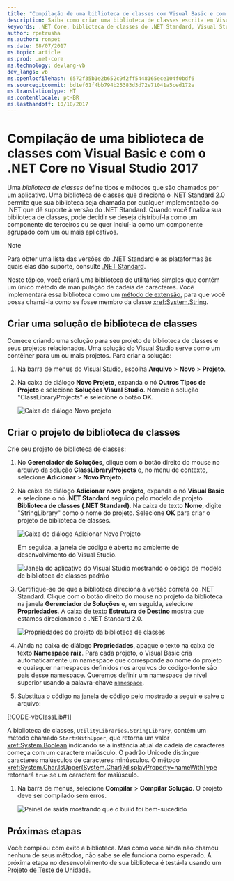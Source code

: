 ```yaml
---
title: "Compilação de uma biblioteca de classes com Visual Basic e com o .NET Core no Visual Studio 2017"
description: Saiba como criar uma biblioteca de classes escrita em Visual Basic usando o Visual Studio 2017
keywords: .NET Core, biblioteca de classes do .NET Standard, Visual Studio 2017, Visual Basic
author: rpetrusha
ms.author: ronpet
ms.date: 08/07/2017
ms.topic: article
ms.prod: .net-core
ms.technology: devlang-vb
dev_langs: vb
ms.openlocfilehash: 6572f35b1e2b652c9f2ff5448165ece104f0bdf6
ms.sourcegitcommit: bd1ef61f4bb794b25383d3d72e71041a5ced172e
ms.translationtype: HT
ms.contentlocale: pt-BR
ms.lasthandoff: 10/18/2017
---
```

# <a name="building-a-class-library-with-visual-basic-and-net-core-in-visual-studio-2017"></a>Compilação de uma biblioteca de classes com Visual Basic e com o .NET Core no Visual Studio 2017

Uma *biblioteca de classes* define tipos e métodos que são chamados por um aplicativo. Uma biblioteca de classes que direciona o .NET Standard 2.0 permite que sua biblioteca seja chamada por qualquer implementação do .NET que dê suporte à versão do .NET Standard. Quando você finaliza sua biblioteca de classes, pode decidir se deseja distribuí-la como um componente de terceiros ou se quer incluí-la como um componente agrupado com um ou mais aplicativos.

> [!NOTE]
> Para obter uma lista das versões do .NET Standard e as plataformas às quais elas dão suporte, consulte [.NET Standard](../../standard/net-standard.md).

Neste tópico, você criará uma biblioteca de utilitários simples que contém um único método de manipulação de cadeia de caracteres. Você implementará essa biblioteca como um [método de extensão](../../visual-basic/programming-guide/language-features/procedures/extension-methods.md), para que você possa chamá-la como se fosse membro da classe <xref:System.String>.

## <a name="creating-a-class-library-solution"></a>Criar uma solução de biblioteca de classes

Comece criando uma solução para seu projeto de biblioteca de classes e seus projetos relacionados. Uma solução do Visual Studio serve como um contêiner para um ou mais projetos. Para criar a solução:

1. Na barra de menus do Visual Studio, escolha **Arquivo** > **Novo** > **Projeto**.

1. Na caixa de diálogo **Novo Projeto**, expanda o nó **Outros Tipos de Projeto** e selecione **Soluções Visual Studio**. Nomeie a solução "ClassLibraryProjects" e selecione o botão **OK**.

   ![Caixa de diálogo Novo projeto](./media/library-with-visual-studio/newproject.png)

## <a name="creating-the-class-library-project"></a>Criar o projeto de biblioteca de classes

Crie seu projeto de biblioteca de classes:

1. No **Gerenciador de Soluções**, clique com o botão direito do mouse no arquivo da solução **ClassLibraryProjects** e, no menu de contexto, selecione **Adicionar** > **Novo Projeto**.

1. Na caixa de diálogo **Adicionar novo projeto**, expanda o nó **Visual Basic** e selecione o nó **.NET Standard** seguido pelo modelo de projeto **Biblioteca de classes (.NET Standard)**. Na caixa de texto **Nome**, digite "StringLibrary" como o nome do projeto. Selecione **OK** para criar o projeto de biblioteca de classes.

   ![Caixa de diálogo Adicionar Novo Projeto](./media/vb-library-with-visual-studio/libproject.png)

   Em seguida, a janela de código é aberta no ambiente de desenvolvimento do Visual Studio. 
 
   ![Janela do aplicativo do Visual Studio mostrando o código de modelo de biblioteca de classes padrão](./media/vb-library-with-visual-studio/stringlibrary.png)

1. Certifique-se de que a biblioteca direciona a versão correta do .NET Standard. Clique com o botão direito do mouse no projeto da biblioteca na janela **Gerenciador de Soluções** e, em seguida, selecione **Propriedades**. A caixa de texto **Estrutura de Destino** mostra que estamos direcionando o .NET Standard 2.0.

   ![Propriedades do projeto da biblioteca de classes](./media/library-with-visual-studio/properties.png)

1. Ainda na caixa de diálogo **Propriedades**, apague o texto na caixa de texto **Namespace raiz**. Para cada projeto, o Visual Basic cria automaticamente um namespace que corresponde ao nome do projeto e quaisquer namespaces definidos nos arquivos do código-fonte são pais desse namespace. Queremos definir um namespace de nível superior usando a palavra-chave [`namespace`](../../visual-basic/language-reference/statements/namespace-statement.md).
  
1. Substitua o código na janela de código pelo mostrado a seguir e salve o arquivo:

  [!CODE-vb[ClassLib#1](../../../samples/snippets/core/tutorials/vb-library-with-visual-studio/stringlibrary.vb)]

   A biblioteca de classes, `UtilityLibraries.StringLibrary`, contém um método chamado `StartsWithUpper`, que retorna um valor <xref:System.Boolean> indicando se a instância atual da cadeia de caracteres começa com um caractere maiúsculo. O padrão Unicode distingue caracteres maiúsculos de caracteres minúsculos. O método <xref:System.Char.IsUpper(System.Char)?displayProperty=nameWithType> retornará `true` se um caractere for maiúsculo.

1. Na barra de menus, selecione **Compilar** > **Compilar Solução**. O projeto deve ser compilado sem erros.

   ![Painel de saída mostrando que o build foi bem-sucedido](./media/library-with-visual-studio/buildsucceeds.png)



## <a name="next-step"></a>Próximas etapas

Você compilou com êxito a biblioteca. Mas como você ainda não chamou nenhum de seus métodos, não sabe se ele funciona como esperado. A próxima etapa no desenvolvimento de sua biblioteca é testá-la usando um [Projeto de Teste de Unidade](testing-library-with-visual-studio.md).
